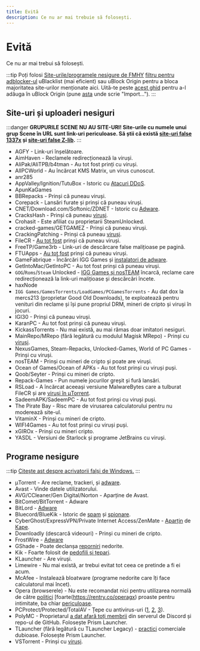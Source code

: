 ```yaml
---
title: Evită
description: Ce nu ar mai trebuie să folosești.
---
```


# Evită

Ce nu ar mai trebui să folosești.

:::tip
Poți folosi
[Site-urile/programele nesigure de FMHY](https://fmhy.net/unsafesites) 
[filtru pentru adblocker-ul](https://github.com/fmhy/FMHYFilterlist)
uBlacklist (mai eficient) sau uBlock Origin pentru a bloca majoritatea site-urilor
menționate aici. Uită-te peste
[acest ghid](https://github.com/fmhy/FMHYFilterlist)
pentru a-l adăuga în uBlock Origin (pune
[asta](https://raw.githubusercontent.com/fmhy/FMHYFilterlist/main/filterlist.txt)
unde scrie "Import…").
:::

## Site-uri și uploaderi nesiguri

:::danger
**GRUPURILE SCENE NU AU SITE-URI! Site-urile cu numele unui grup Scene în URL
sunt link-uri periculoase. Să știi că există [site-uri false 1337x](https://redd.it/117fq8t) și
[site-uri false Z-lib](https://redd.it/16xtm67).**
:::

- AGFY - Link-uri înșelătoare.
- AimHaven - Reclamele redirecționează la viruși.
- AliPak/AliTPB/b4tman - Au tot fost prinți cu viruși.
- AllPCWorld - Au încărcat KMS Matrix, un virus cunoscut.
- anr285
- AppValley/Ignition/TutuBox - Istoric cu
  [Atacuri DDoS](https://github.com/fmhy/FMHYedit/pull/307).
- ApunKaGames
- BBRepacks - Prinși că puneau viruși.
- Corepack - Lansări furate și prinși că puneau viruși.
- CNET/Download.com/Softonic/ZDNET - Istoric cu
  [Adware](https://www.reddit.com/r/software/comments/9s7wyb/whats_the_deal_with_sites_like_cnet_softonic_and/e8mtye9).
- CracksHash - Prinși că puneau [viruși](https://redd.it/lklst7).
- Crohasit - Este afiliat cu proprietarii SteamUnlocked.
- cracked-games/GETGAMEZ - Prinși că puneau viruși.
- CrackingPatching - Prinși că puneau [viruși](https://www.reddit.com/r/Piracy/comments/qy6z3c).
- FileCR - [Au tot fost](https://rentry.co/filecr_malware) prinși că puneau viruși.
- FreeTP/Game3rb - Link-uri de descărcare false malițioase pe pagină.
- FTUApps - [Au tot fost](https://redd.it/120xk62) prinși că puneau viruși.
- GameFabrique - Încărcări IGG Games și
  [instalatori de adware](https://www.reddit.com/r/FREEMEDIAHECKYEAH/comments/10bh0h9/unsafe_sites_software_thread/jhi7u0h).
- GetIntoMac/GetIntoPC - Au tot fost prinși că puneau viruși.
- `GOG`/`Roms`/`Steam` Unlocked -
  [IGG Games și nosTEAM](https://i.ibb.co/VgW2ymY/YUnRNpN.png) încarcă,
  reclame care redirecționează la link-uri malițioase și descărcări încete.
- haxNode
- `IGG Games/GamesTorrents/LoadGames/PCGamesTorrents` - Au dat dox la mercs213 (proprietar Good Old
  Downloads), te exploatează pentru venituri din reclame și își pune propriul DRM, mineri de
  cripto și viruși în jocuri.
- IGI30 - Prinși că puneau viruși.
- KaranPC - Au tot fost prinși că puneau viruși.
- KickassTorrents - Nu mai există, au mai rămas doar imitatori nesiguri.
- MainRepo/MRepo (fără legătură cu modulul Magisk MRepo) - Prinși cu
  [viruși](https://rentry.co/zu3i6).
- NexusGames, Steam-Repacks, Unlocked-Games, World of PC Games - Prinși
  cu viruși.
- nosTEAM - Prinși cu mineri de cripto și poate are viruși.
- Ocean of Games/Ocean of APKs - Au tot fost prinși cu viruși puși.
- Qoob/Seyter - Prinși cu mineri de cripto.
- Repack-Games - Pun numele jocurilor greșit și fură lansări.
- RSLoad - A încărcat aceeași versiune MalwareBytes care a tulburat FileCR și are
  [viruși în μTorrent](https://i.ibb.co/QXrCfqQ/Untitled.png).
- SadeemAPK/SadeemPC - Au tot fost prinși cu viruși puși.
- The Pirate Bay - Risc mare de virusarea calculatorului pentru nu moderează site-ul.
- VitaminX - Prinși cu mineri de cripto.
- WIFI4Games - Au tot fost prinși cu viruși puși.
- xGIROx - Prinși cu mineri cripto.
- YASDL - Versiuni de Starlock și programe JetBrains cu viruși.

## Programe nesigure

:::tip
[Citește ast despre acrivatorii falși de Windows.](https://pastebin.com/gCmWs2GR)
:::

- μTorrent - Are reclame, trackeri, și
  [adware](https://www.theverge.com/2015/3/6/8161251/utorrents-secret-bitcoin-miner-adware-malware).
- Avast - Vinde datele utilizatorului.
- AVG/CCleaner/Gen Digital/Norton - Aparține de Avast.
- BitComet/BitTorrent - Adware
- BitLord -
  [Adware](https://www.virustotal.com/gui/file/3ad1aed8bd704152157ac92afed1c51e60f205fbdce1365bad8eb9b3a69544d0)
- Bluecord/BlueKik - Istoric de [spam](https://redd.it/12h2v6n) și
  [spionare](https://rentry.co/tvrnw).
- CyberGhost/ExpressVPN/Private Internet Access/ZenMate -
  [Aparțin](https://rentry.co/i8dwr) de [Kape](https://www.reddit.com/r/PrivateInternetAccess/comments/q3oye4/former_malware_distributor_kape_technologies_now).
- Downloadly (descarcă videouri) - Prinși cu mineri de cripto.
- FrostWire -
  [Adware](https://www.virustotal.com/gui/file/f20d66b647f15a5cd5f590b3065a1ef2bcd9dad307478437766640f16d416bbf/detection)
- GShade - Poate declanșa [reporniri](https://rentry.co/GShade_notice) nedorite.
- Kik - Foarte folosit de [pedofili și țepari](https://youtu.be/9sPaJxRmIPc).
- KLauncher - Are viruși.
- Limewire - Nu mai există, ar trebui evitat tot ceea ce pretinde a fi ei acum.
- McAfee - Instalează bloatware (programe nedorite care îți face calculatorul mai încet).
- Opera (browserele) - Nu este recomandat nici pentru utilizarea normală de către
  [politici](https://www.kuketz-blog.de/opera-datensendeverhalten-desktop-version-browser-check-teil13)
  [foarte(https://rentry.co/operagx) proaste pentru intimitate, ba chiar
  [periculoase](https://www.androidpolice.com/2020/01/21/opera-predatory-loans).
- PCProtect/Protected/TotalAV - Țepe cu antivirus-uri
  ([1](https://www.malwarebytes.com/blog/detections/pup-optional-pcprotect),
  [2](https://youtu.be/PcS3EozgyhI),
  [3](https://www.malwarebytes.com/blog/detections/pup-optional-totalav)).
- PolyMC - Proprietarul [a dat afară toți membrii](https://www.reddit.com/r/Minecraft/comments/y6lt6s/important_warning_for_users_of_the_polymc_mod) din
  serverul de Discord și repo-ul de GitHub. Folosește Prism Launcher.
- TLauncher (fără legătură cu TLauncher Legacy) -
  [practici](https://www.reddit.com/r/PiratedGames/comments/zmzzrt) comerciale dubioase. Folosește Prism Launcher.
- VSTorrent - Prinși cu [viruși](https://redd.it/x66rz2).
